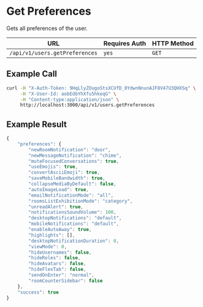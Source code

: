 # Get Preferences

Gets all preferences of the user.

| URL                            | Requires Auth | HTTP Method |
| ------------------------------ | ------------- | ----------- |
| `/api/v1/users.getPreferences` | `yes`         | `GET`       |

## Example Call

```bash
curl -H "X-Auth-Token: 9HqLlyZOugoStsXCUfD_0YdwnNnunAJF8V47U3QHXSq" \
     -H "X-User-Id: aobEdbYhXfu5hkeqG" \
     -H "Content-type:application/json" \
     http://localhost:3000/api/v1/users.getPreferences
```

## Example Result

```javascript
{
    "preferences": {
        "newRoomNotification": "door",
        "newMessageNotification": "chime",
        "muteFocusedConversations": true,
        "useEmojis": true,
        "convertAsciiEmoji": true,
        "saveMobileBandwidth": true,
        "collapseMediaByDefault": false,
        "autoImageLoad": true,
        "emailNotificationMode": "all",
        "roomsListExhibitionMode": "category",
        "unreadAlert": true,
        "notificationsSoundVolume": 100,
        "desktopNotifications": "default",
        "mobileNotifications": "default",
        "enableAutoAway": true,
        "highlights": [],
        "desktopNotificationDuration": 0,
        "viewMode": 0,
        "hideUsernames": false,
        "hideRoles": false,
        "hideAvatars": false,
        "hideFlexTab": false,
        "sendOnEnter": "normal",
        "roomCounterSidebar": false
    },
    "success": true
}
```
